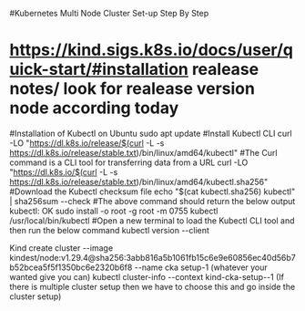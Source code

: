 #Kubernetes Multi Node Cluster Set-up Step By Step
# https://kind.sigs.k8s.io/docs/user/quick-start/#installation realease notes/ look for realease version node according today


#Installation of Kubectl on Ubuntu
sudo apt update
#Install Kubectl CLI
curl -LO "https://dl.k8s.io/release/$(curl -L -s https://dl.k8s.io/release/stable.txt)/bin/linux/amd64/kubectl"
#The Curl command is a CLI tool for transferring data from a URL
curl -LO "https://dl.k8s.io/$(curl -L -s https://dl.k8s.io/release/stable.txt)/bin/linux/amd64/kubectl.sha256"
#Download the Kubectl checksum file
echo "$(cat kubectl.sha256) kubectl" | sha256sum --check
#The above command should return the below output
kubectl: OK
sudo install -o root -g root -m 0755 kubectl /usr/local/bin/kubectl
#Open a new terminal to load the Kubectl CLI tool and then run the below command
kubectl version --client

Kind create cluster --image kindest/node:v1.29.4@sha256:3abb816a5b1061fb15c6e9e60856ec40d56b7b52bcea5f5f1350bc6e2320b6f8 --name cka setup-1  (whatever your wanted give you can)
kubectl cluster-info --context kind-cka-setup--1   (If there is multiple cluster setup then we have to choose this and go inside the cluster setup)

